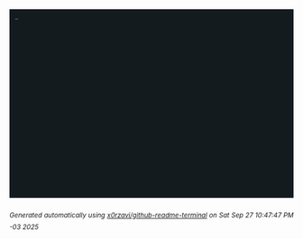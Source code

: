 <div align="justify">
<picture>
    <source media="(prefers-color-scheme: dark)" srcset="./output.gif">
    <source media="(prefers-color-scheme: light)" srcset="./output.gif">
    <img alt="GIFOS" src="output.gif">
</picture>

<sub><i>Generated automatically using [x0rzavi/github-readme-terminal](https://github.com/x0rzavi/github-readme-terminal) on Sat Sep 27 10:47:47 PM -03 2025</i></sub>

<!-- <details>
<summary>More details</summary>

</details> -->
</div>

<!-- Image deletion URL: NONE -->
